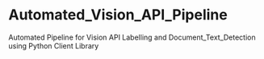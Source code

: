 # Automated_Vision_API_Pipeline
Automated Pipeline for Vision API Labelling and Document_Text_Detection using Python Client Library
